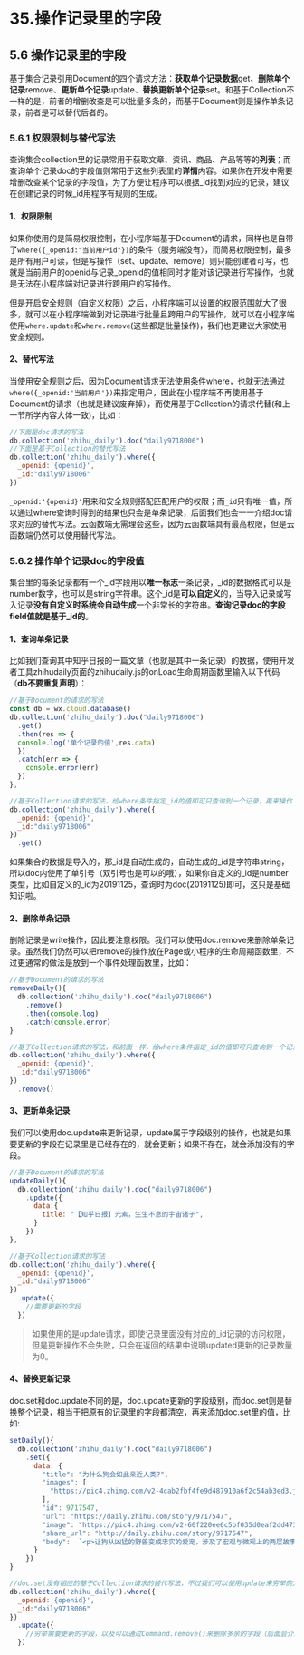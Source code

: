 # 35.操作记录里的字段

## 5.6 操作记录里的字段
基于集合记录引用Document的四个请求方法：**获取单个记录数据**get、**删除单个记录**remove、**更新单个记录**update、**替换更新单个记录**set。和基于Collection不一样的是，前者的增删改查是可以批量多条的，而基于Document则是操作单条记录，前者是可以替代后者的。

### 5.6.1 权限限制与替代写法
查询集合collection里的记录常用于获取文章、资讯、商品、产品等等的**列表**；而查询单个记录doc的字段值则常用于这些列表里的**详情**内容。如果你在开发中需要增删改查某个记录的字段值，为了方便让程序可以根据_id找到对应的记录，建议在创建记录的时候_id用程序有规则的生成。

#### 1、权限限制
如果你使用的是简易权限控制，在小程序端基于Document的请求，同样也是自带了`where({_openid:"当前用户id"})`的条件（服务端没有），而简易权限控制，最多是所有用户可读，但是写操作（set、update、remove）则只能创建者可写，也就是当前用户的openid与记录_openid的值相同时才能对该记录进行写操作，也就是无法在小程序端对记录进行跨用户的写操作。

但是开启安全规则（自定义权限）之后，小程序端可以设置的权限范围就大了很多，就可以在小程序端做到对记录进行批量且跨用户的写操作，就可以在小程序端使用`where.update`和`where.remove`(这些都是批量操作)，我们也更建议大家使用安全规则。

#### 2、替代写法
当使用安全规则之后，因为Document请求无法使用条件where，也就无法通过`where({_openid:'当前用户'})`来指定用户，因此在小程序端不再使用基于Document的请求（也就是建议废弃掉），而使用基于Collection的请求代替(和上一节所学内容大体一致)，比如：
```javascript
//下面是doc请求的写法
db.collection('zhihu_daily').doc("daily9718006")
//下面是基于Collection的替代写法
db.collection('zhihu_daily').where({
  _openid:'{openid}',
  _id:"daily9718006"
})
```
`_openid:'{openid}'`用来和安全规则搭配匹配用户的权限；而`_id`只有唯一值，所以通过where查询时得到的结果也只会是单条记录，后面我们也会一一介绍doc请求对应的替代写法。云函数端无需理会这些，因为云函数端具有最高权限，但是云函数端仍然可以使用替代写法。

### 5.6.2 操作单个记录doc的字段值
集合里的每条记录都有一个_id字段用以**唯一标志**一条记录，_id的数据格式可以是number数字，也可以是string字符串。这个_id是**可以自定义**的，当导入记录或写入记录**没有自定义时系统会自动生成**一个非常长的字符串。**查询记录doc的字段field值就是基于_id的**。

#### 1、查询单条记录
比如我们查询其中知乎日报的一篇文章（也就是其中一条记录）的数据，使用开发者工具zhihudaily页面的zhihudaily.js的onLoad生命周期函数里输入以下代码（**db不要重复声明**）：
```javascript
//基于Document的请求的写法
const db = wx.cloud.database() 
db.collection('zhihu_daily').doc("daily9718006")
  .get()
  .then(res => {
  console.log('单个记录的值',res.data)
  })
  .catch(err => {
    console.error(err)
  })
},

//基于Collection请求的写法，给where条件指定_id的值即可只查询到一个记录，再来操作
db.collection('zhihu_daily').where({
  _openid:'{openid}',
  _id:"daily9718006"
})
  .get()
```
如果集合的数据是导入的，那_id是自动生成的，自动生成的_id是字符串string，所以doc内使用了单引号（双引号也是可以的哦），如果你自定义的_id是number类型，比如自定义的_id为20191125，查询时为doc(20191125)即可，这只是基础知识啦。

#### 2、删除单条记录
删除记录是write操作，因此要注意权限。我们可以使用doc.remove来删除单条记录。虽然我们仍然可以把remove的操作放在Page或小程序的生命周期函数里，不过更通常的做法是放到一个事件处理函数里，比如：
```javascript
//基于Document的请求的写法
removeDaily(){
  db.collection('zhihu_daily').doc("daily9718006")
    .remove()
    .then(console.log)
    .catch(console.error)
}

//基于Collection请求的写法，和前面一样，给where条件指定_id的值即可只查询到一个记录，再来操作
db.collection('zhihu_daily').where({
  _openid:'{openid}',
  _id:"daily9718006"
})
  .remove()
```

#### 3、更新单条记录
我们可以使用doc.update来更新记录，update属于字段级别的操作，也就是如果要更新的字段在记录里是已经存在的，就会更新；如果不存在，就会添加没有的字段。
```javascript
//基于Document的请求的写法
updateDaily(){
  db.collection('zhihu_daily').doc("daily9718006")
    .update({
      data:{
        title: "【知乎日报】元素，生生不息的宇宙诸子",
      }
    })
},

//基于Collection请求的写法
db.collection('zhihu_daily').where({
  _openid:'{openid}',
  _id:"daily9718006"
})
  .update({
    //需要更新的字段
  })
```
>如果使用的是update请求，即使记录里面没有对应的_id记录的访问权限，但是更新操作不会失败，只会在返回的结果中说明updated更新的记录数量为0。

#### 4、替换更新记录
doc.set和doc.update不同的是，doc.update更新的字段级别，而doc.set则是替换整个记录，相当于把原有的记录里的字段都清空，再来添加doc.set里的值，比如:
```javascript
setDaily(){
  db.collection('zhihu_daily').doc("daily9718006")
    .set({
      data: {
        "title": "为什么狗会如此亲近人类?",
        "images": [
          "https://pic4.zhimg.com/v2-4cab2fbf4fe9d487910a6f2c54ab3ed3.jpg"
        ],
        "id": 9717547,
        "url": "https://daily.zhihu.com/story/9717547",
        "image": "https://pic4.zhimg.com/v2-60f220ee6c5bf035d0eaf2dd4736342b.jpg",
        "share_url": "http://daily.zhihu.com/story/9717547",
        "body":  `<p>让狗从凶猛的野兽变成忠实的爱宠，涉及了宏观与微观上的两层故事：我们如何在宏观上驯养了它们，以及这些驯养在生理层面究竟意味着什么。</p>rn<p><img class="content-image" src="http://pic1.zhimg.com/70/v2-4147c4b02bf97e95d8a9f00727d4c184_b.jpg" alt=""></p>rn<p>狗是灰狼（Canis lupus）被人类驯养后形成的亚种，至少可以追溯到 1 万多年以前，是人类成功驯化的第一种动物。在这漫长的岁月里，人类的定向选择强烈改变了这个驯化亚种的基因频率，使它呈现出极高的多样性，尤其体现在生理形态上。</p>`
      }
    })
}

//doc.set没有相应的基于Collection请求的替代写法，不过我们可以使用update来穷举的方式。基于Collection请求的写法
db.collection('zhihu_daily').where({
  _openid:'{openid}',
  _id:"daily9718006"
})
  .update({
    //穷举需要更新的字段，以及可以通过Command.remove()来删除多余的字段（后面会介绍）。
  })
```
